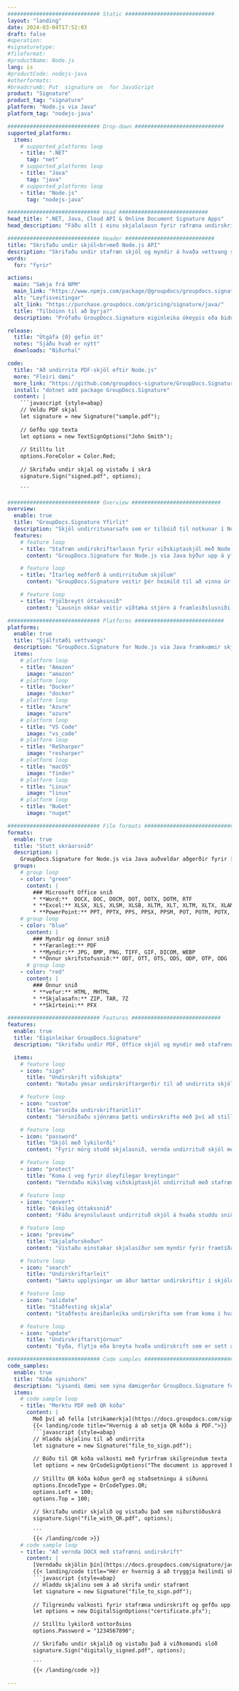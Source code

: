```yaml
---
############################# Static ############################
layout: "landing"
date: 2024-03-04T17:52:03
draft: false
#operation: 
#signaturetype: 
#fileformat: 
#productName: Node.js
lang: is
#productCode: nodejs-java
#otherformats: 
#breadcrumb: Put  signature on  for JavaScript
product: "Signature"
product_tag: "signature"
platform: "Node.js via Java"
platform_tag: "nodejs-java"

############################# Drop-down ############################
supported_platforms:
  items:
    # supported_platforms loop
    - title: ".NET"
      tag: "net"
    # supported_platforms loop
    - title: "Java"
      tag: "java"
    # supported_platforms loop
    - title: "Node.js"
      tag: "nodejs-java"

############################# Head ############################
head_title: ".NET, Java, Cloud API & Online Document Signature Apps"
head_description: "Fáðu allt í einu skjalalausn fyrir rafræna undirskrift fyrir .NET, Java og skýjaforrit. Skrifaðu undir algeng skjalasnið á netinu með því að nota einfaldan draga og sleppa eiginleika"

############################# Header ############################
title: "Skrifaðu undir skjöl<br>með Node.js API"
description: "Skrifaðu undir stafræn skjöl og myndir á hvaða vettvang sem er með því að nota sveigjanleg API og app byggðar lausnir fyrir forritara og endanotendur."
words:
  for: "fyrir"

actions:
  main: "Sækja frá NPM"
  main_link: "https://www.npmjs.com/package/@groupdocs/groupdocs.signature/"
  alt: "Leyfisveitingar"
  alt_link: "https://purchase.groupdocs.com/pricing/signature/java/"
  title: "Tilbúinn til að byrja?"
  description: "Prófaðu GroupDocs.Signature eiginleika ókeypis eða biddu um leyfi"

release:
  title: "Útgáfa {0} gefin út"
  notes: "Sjáðu hvað er nýtt"
  downloads: "Niðurhal"

code:
  title: "Að undirrita PDF-skjöl eftir Node.js"
  more: "Fleiri dæmi"
  more_link: "https://github.com/groupdocs-signature/GroupDocs.Signature-for-Node.js-via-Java/"
  install: "dotnet add package GroupDocs.Signature"
  content: |
    ```javascript {style=abap}   
    // Veldu PDF skjal
    let signature = new Signature("sample.pdf");
    
    // Gefðu upp texta
    let options = new TextSignOptions("John Smith");
    
    // Stilltu lit
    options.ForeColor = Color.Red;
    
    // Skrifaðu undir skjal og vistaðu í skrá
    signature.Sign("signed.pdf", options);
    
    ```

############################# Overview ############################
overview:
  enable: true
  title: "GroupDocs.Signature Yfirlit"
  description: "Skjöl undirritunarsafn sem er tilbúið til notkunar í Node.js forritum"
  features:
    # feature loop
    - title: "Stafræn undirskriftarlausn fyrir viðskiptaskjöl með Node.js"
      content: "GroupDocs.Signature for Node.js via Java býður upp á yfirgripsmikið sett af valkostum fyrir stafræna undirskrift fyrir PDF, Office skjöl og myndir. Texti, strikamerki, myndir, stafræn skilríki og lýsigögn eru í boði. Straumlínulagað skjalavinnsla tryggir skilvirkni."

    # feature loop
    - title: "Ítarleg meðferð á undirrituðum skjölum"
      content: "GroupDocs.Signature veitir þér heimild til að vinna úr undirrituðum skjölum. Leitaðu að og staðfestu undirskriftir með ýmsum forsendum. Að auki skaltu draga út nákvæmar skjalaupplýsingar eða búa til forskoðunarmyndir af síðum."

    # feature loop
    - title: "Fjölbreytt úttakssnið"
      content: "Lausnin okkar veitir víðtæka stjórn á framleiðslusniði undirritaðra skjala. Staðsetjið undirskriftir nákvæmlega á hvaða síðu sem er og sérsniðið útlit þeirra. Vistaðu undirrituð skjöl á fjölmörgum studdum sniðum og tryggðu þau mögulega með lykilorðum."

############################# Platforms ############################
platforms:
  enable: true
  title: "Sjálfstæði vettvangs"
  description: "GroupDocs.Signature for Node.js via Java framkvæmir skjalavinnslu með ýmsum stýrikerfum"
  items:
    # platform loop
    - title: "Amazon"
      image: "amazon"
    # platform loop
    - title: "Docker"
      image: "docker"
    # platform loop
    - title: "Azure"
      image: "azure"
    # platform loop
    - title: "VS Code"
      image: "vs_code"
    # platform loop
    - title: "ReSharper"
      image: "resharper"
    # platform loop
    - title: "macOS"
      image: "finder"
    # platform loop
    - title: "Linux"
      image: "linux"
    # platform loop
    - title: "NuGet"
      image: "nuget"

############################# File formats ############################
formats:
  enable: true
  title: "Stutt skráarsnið"
  description: |
    GroupDocs.Signature for Node.js via Java auðveldar aðgerðir fyrir [vinsæl skráarsnið](https://docs.groupdocs.com/signature/java/supported-document-formats/).
  groups:
    # group loop
    - color: "green"
      content: |
        ### Microsoft Office snið
        * **Word:**  DOCX, DOC, DOCM, DOT, DOTX, DOTM, RTF
        * **Excel:** XLSX, XLS, XLSM, XLSB, XLTM, XLT, XLTM, XLTX, XLAM, SXC, SpreadsheetML
        * **PowerPoint:** PPT, PPTX, PPS, PPSX, PPSM, POT, POTM, POTX, PPTM
    # group loop
    - color: "blue"
      content: |
        ### Myndir og önnur snið
        * **Færanlegt:** PDF
        * **Myndir:** JPG, BMP, PNG, TIFF, GIF, DICOM, WEBP
        * **Önnur skrifstofusnið:** ODT, OTT, OTS, ODS, ODP, OTP, ODG
      # group loop
    - color: "red"
      content: |
        ### Önnur snið
        * **vefur:** HTML, MHTML
        * **Skjalasafn:** ZIP, TAR, 7Z
        * **Skírteini:** PFX

############################# Features ############################
features:
  enable: true
  title: "Eiginleikar GroupDocs.Signature"
  description: "Skrifaðu undir PDF, Office skjöl og myndir með stafrænum undirskriftum"

  items:
    # feature loop
    - icon: "sign"
      title: "Undirskrift viðskipta"
      content: "Notaðu ýmsar undirskriftargerðir til að undirrita skjöl. Settu stafrænar undirskriftir nákvæmlega á hvaða síðu sem er."

    # feature loop
    - icon: "custom"
      title: "Sérsníða undirskriftarútlit"
      content: "Sérsníðaðu sjónræna þætti undirskrifta með því að stilla lit, leturgerð, ramma, snúning og fleira til að ná tilætluðum árangri."

    # feature loop
    - icon: "password"
      title: "Skjöl með lykilorði"
      content: "Fyrir mörg studd skjalasnið, vernda undirrituð skjöl með lykilorði til að auka öryggi."

    # feature loop
    - icon: "protect"
      title: "Koma í veg fyrir óleyfilegar breytingar"
      content: "Verndaðu mikilvæg viðskiptaskjöl undirrituð með stafrænum skilríkjum fyrir óheimilum breytingum."

    # feature loop
    - icon: "convert"
      title: "Æskileg úttakssnið"
      content: "Fáðu áreynslulaust undirrituð skjöl á hvaða studdu sniði sem er. Umbreyttu MS Word skjölum í PDF snið með auðveldum hætti."

    # feature loop
    - icon: "preview"
      title: "Skjalaforskoðun"
      content: "Vistaðu einstakar skjalasíður sem myndir fyrir framtíðarþarfir."

    # feature loop
    - icon: "search"
      title: "Undirskriftarleit"
      content: "Sæktu upplýsingar um áður bættar undirskriftir í skjölunum þínum."

    # feature loop
    - icon: "validate"
      title: "Staðfesting skjala"
      content: "Staðfestu áreiðanleika undirskrifta sem fram koma í hvaða skjali sem er."

    # feature loop
    - icon: "update"
      title: "Undirskriftarstjórnun"
      content: "Eyða, flytja eða breyta hvaða undirskrift sem er sett á hvaða skjalasíðu sem er."

############################# Code samples ############################
code_samples:
  enable: true
  title: "Kóða sýnishorn"
  description: "Lýsandi dæmi sem sýna dæmigerðar GroupDocs.Signature for Node.js via Java aðgerðir"
  items:
    # code sample loop
    - title: "Merktu PDF með QR kóða"
      content: |
        Með því að fella [strikamerkja](https://docs.groupdocs.com/signature/java/esign-document-with-qr-code-signature/) inn í sérstakar PDF skjalasíður getur það hagrætt viðskiptaferlum. Þessi hluti gefur dæmi um að bæta við QR kóða með því að nota GroupDocs.Signature for Node.js via Java.
        {{< landing/code title="Hvernig á að setja QR kóða á PDF.">}}
        ```javascript {style=abap}
        // Hladdu skjalinu til að undirrita
        let signature = new Signature("file_to_sign.pdf");
        
        // Búðu til QR kóða valkosti með fyrirfram skilgreindum texta
        let options = new QrCodeSignOptions("The document is approved by John Smith");
        
        // Stilltu QR kóða kóðun gerð og staðsetningu á síðunni
        options.EncodeType = QrCodeTypes.QR;
        options.Left = 100;
        options.Top = 100;
            
        // Skrifaðu undir skjalið og vistaðu það sem niðurstöðuskrá
        signature.Sign("file_with_QR.pdf", options);
        
        ```
        {{< /landing/code >}}
    # code sample loop
    - title: "Að vernda DOCX með stafrænni undirskrift"
      content: |
        [Verndaðu skjölin þín](https://docs.groupdocs.com/signature/java/esign-document-with-digital-signature/) með undirskriftum byggðar á stafrænum skilríkjum. Stafræn undirskrift verndar viðskiptaskjölin þín gegn efnisbreytingum.
        {{< landing/code title="Hér er hvernig á að tryggja heilindi skjalsins.">}}
        ```javascript {style=abap}   
        // Hladdu skjalinu sem á að skrifa undir stafrænt
        let signature = new Signature("file_to_sign.pdf");
        
        // Tilgreindu valkosti fyrir stafræna undirskrift og gefðu upp slóðina að vottorðaskránni
        let options = new DigitalSignOptions("certificate.pfx");

        // Stilltu lykilorð vottorðsins
        options.Password = "1234567890";

        // Skrifaðu undir skjalið og vistaðu það á viðkomandi slóð
        signature.Sign("digitally_signed.pdf", options);

        ```
        {{< /landing/code >}}

---
```

